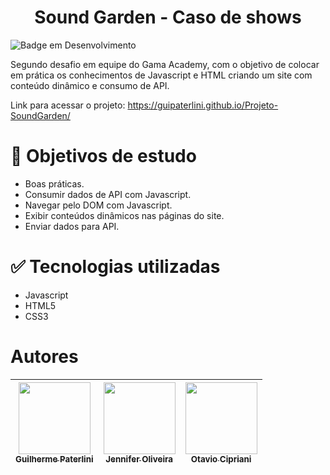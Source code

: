 <h1 align="center"> Sound Garden - Caso de shows </h1>

![Badge em Desenvolvimento](http://img.shields.io/static/v1?label=STATUS&message=EM%20DESENVOLVIMENTO&color=GREEN&style=for-the-badge)

Segundo desafio em equipe do Gama Academy, com o objetivo de colocar em prática os conhecimentos de Javascript e HTML criando um site com conteúdo dinâmico e consumo de API.

Link para acessar o projeto: https://guipaterlini.github.io/Projeto-SoundGarden/

# 📁 Objetivos de estudo
- Boas práticas.
- Consumir dados de API com Javascript.
- Navegar pelo DOM com Javascript.
- Exibir conteúdos dinâmicos nas páginas do site.
- Enviar dados para API.


# ✅ Tecnologias utilizadas

- Javascript
- HTML5
- CSS3
# Autores

| [<img src="https://avatars.githubusercontent.com/guipaterlini" width=115><br><sub>Guilherme Paterlini</sub>](https://github.com/guipaterlini) |  [<img src="https://avatars.githubusercontent.com/JenniferOSF" width=115><br><sub>Jennifer Oliveira</sub>](https://github.com/JenniferOSF) |  [<img src="https://avatars.githubusercontent.com/otaviocipriani" width=115><br><sub>Otavio Cipriani</sub>](https://github.com/otaviocipriani) |
| :---: | :---: | :---: |
